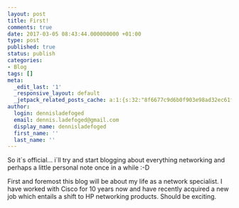 ```yaml
---
layout: post
title: First!
comments: true
date: 2017-03-05 08:43:44.000000000 +01:00
type: post
published: true
status: publish
categories:
- Blog
tags: []
meta:
  _edit_last: '1'
  _responsive_layout: default
  _jetpack_related_posts_cache: a:1:{s:32:"8f6677c9d6b0f903e98ad32ec61f8deb";a:2:{s:7:"expires";i:1495418409;s:7:"payload";a:3:{i:0;a:1:{s:2:"id";i:35;}i:1;a:1:{s:2:"id";i:136;}i:2;a:1:{s:2:"id";i:98;}}}}
author:
  login: dennisladefoged
  email: dennis.ladefoged@gmail.com
  display_name: dennisladefoged
  first_name: ''
  last_name: ''
---
```

<p>So it´s official... i´ll try and start blogging about everything networking and perhaps a little personal note once in a while :-D</p>
<p>First and foremost this blog will be about my life as a network specialist. I have worked with Cisco for 10 years now and have recently acquired a new job which entails a shift to HP networking products. Should be exciting.</p>
